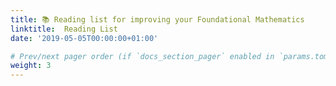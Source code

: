 ```yaml
---
title: 📚 Reading list for improving your Foundational Mathematics
linktitle:  Reading List
date: '2019-05-05T00:00:00+01:00'

# Prev/next pager order (if `docs_section_pager` enabled in `params.toml`)
weight: 3
---
```

